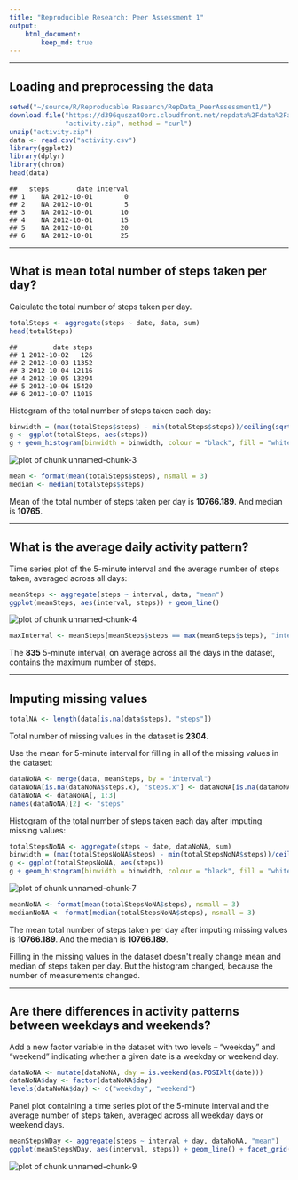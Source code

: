 ```yaml
---
title: "Reproducible Research: Peer Assessment 1"
output:
    html_document:
        keep_md: true
---
```

***
## Loading and preprocessing the data


```r
setwd("~/source/R/Reproducable Research/RepData_PeerAssessment1/")
download.file("https://d396qusza40orc.cloudfront.net/repdata%2Fdata%2Factivity.zip",
              "activity.zip", method = "curl")
unzip("activity.zip")
data <- read.csv("activity.csv")
library(ggplot2)
library(dplyr)
library(chron)
head(data)
```

```
##   steps       date interval
## 1    NA 2012-10-01        0
## 2    NA 2012-10-01        5
## 3    NA 2012-10-01       10
## 4    NA 2012-10-01       15
## 5    NA 2012-10-01       20
## 6    NA 2012-10-01       25
```
***
## What is mean total number of steps taken per day?

Calculate the total number of steps taken per day.

```r
totalSteps <- aggregate(steps ~ date, data, sum)
head(totalSteps)
```

```
##         date steps
## 1 2012-10-02   126
## 2 2012-10-03 11352
## 3 2012-10-04 12116
## 4 2012-10-05 13294
## 5 2012-10-06 15420
## 6 2012-10-07 11015
```
Histogram of the total number of steps taken each day:

```r
binwidth = (max(totalSteps$steps) - min(totalSteps$steps))/ceiling(sqrt(nrow(totalSteps)))
g <- ggplot(totalSteps, aes(steps))
g + geom_histogram(binwidth = binwidth, colour = "black", fill = "white")
```

![plot of chunk unnamed-chunk-3](figure/unnamed-chunk-3-1.png) 

```r
mean <- format(mean(totalSteps$steps), nsmall = 3)
median <- median(totalSteps$steps)
```
Mean of the total number of steps taken per day is **10766.189**. And median is **10765**.

***
## What is the average daily activity pattern?

Time series plot of the 5-minute interval and the average number of steps taken,
averaged across all days:

```r
meanSteps <- aggregate(steps ~ interval, data, "mean")
ggplot(meanSteps, aes(interval, steps)) + geom_line()
```

![plot of chunk unnamed-chunk-4](figure/unnamed-chunk-4-1.png) 

```r
maxInterval <- meanSteps[meanSteps$steps == max(meanSteps$steps), "interval"]
```
The **835** 5-minute interval, on average across all the days in the dataset,
contains the maximum number of steps.

***
## Imputing missing values


```r
totalNA <- length(data[is.na(data$steps), "steps"])
```
Total number of missing values in the dataset is **2304**.

Use the mean for 5-minute interval for filling in all of the missing values in the dataset:

```r
dataNoNA <- merge(data, meanSteps, by = "interval")
dataNoNA[is.na(dataNoNA$steps.x), "steps.x"] <- dataNoNA[is.na(dataNoNA$steps.x), "steps.y"]
dataNoNA <- dataNoNA[, 1:3]
names(dataNoNA)[2] <- "steps"
```

Histogram of the total number of steps taken each day after imputing missing values:

```r
totalStepsNoNA <- aggregate(steps ~ date, dataNoNA, sum)
binwidth = (max(totalStepsNoNA$steps) - min(totalStepsNoNA$steps))/ceiling(sqrt(nrow(totalStepsNoNA)))
g <- ggplot(totalStepsNoNA, aes(steps))
g + geom_histogram(binwidth = binwidth, colour = "black", fill = "white")
```

![plot of chunk unnamed-chunk-7](figure/unnamed-chunk-7-1.png) 

```r
meanNoNA <- format(mean(totalStepsNoNA$steps), nsmall = 3)
medianNoNA <- format(median(totalStepsNoNA$steps), nsmall = 3)
```
The mean total number of steps taken per day after imputing missing values is **10766.189**.
And the median is **10766.189**.

Filling in the missing values in the dataset doesn't really change mean and median of steps taken per day. But the histogram changed, because the number of measurements changed.

***
## Are there differences in activity patterns between weekdays and weekends?

Add a new factor variable in the dataset with two levels – “weekday” and “weekend”
indicating whether a given date is a weekday or weekend day.

```r
dataNoNA <- mutate(dataNoNA, day = is.weekend(as.POSIXlt(date)))
dataNoNA$day <- factor(dataNoNA$day)
levels(dataNoNA$day) <- c("weekday", "weekend")
```
Panel plot containing a time series plot of the 5-minute interval and the average
number of steps taken, averaged across all weekday days or weekend days.

```r
meanStepsWDay <- aggregate(steps ~ interval + day, dataNoNA, "mean")
ggplot(meanStepsWDay, aes(interval, steps)) + geom_line() + facet_grid(day ~ .)
```

![plot of chunk unnamed-chunk-9](figure/unnamed-chunk-9-1.png) 
